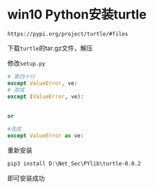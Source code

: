 # win10 Python安装turtle

```
https://pypi.org/project/turtle/#files
```

下载`turtle`的tar.gz文件，解压

修改`setup.py`

```python
# 第四十行
except ValueError, ve:
# 改成
except (ValueError, ve):
    
    
or

#改成
except ValueError as ve:
```

重新安装

```cmd
pip3 install D:\Net_Sec\PYlib\turtle-0.0.2
```

即可安装成功